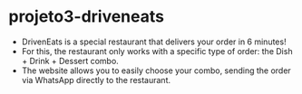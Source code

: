# projeto3-driveneats
- DrivenEats is a special restaurant that delivers your order in 6 minutes!
- For this, the restaurant only works with a specific type of order: the Dish + Drink + Dessert combo.
- The website allows you to easily choose your combo, sending the order via WhatsApp directly to the restaurant.

